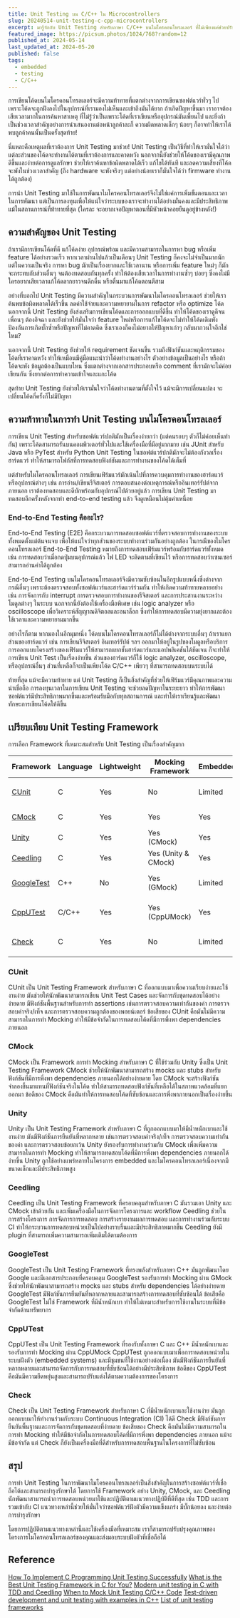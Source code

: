 ```yaml
---
title: Unit Testing บน C/C++ ใน Microcontrollers
slug: 20240514-unit-testing-c-cpp-microcontrollers
excerpt: มารู้จักกับ Unit Testing สำหรับภาษา C/C++ บนไมโครคอนโทรลเลอร์ ที่ไม่เพียงแค่ช่วยปรับปรุงคุณภาพของโค้ด แต่ยังทำให้การพัฒนาซอฟต์แวร์ง่ายขึ้นและสนุกมากขึ้นด้วย Framework ต่างๆ ที่มีให้เลือกใช้หลากหลาย
featured_image: https://picsum.photos/1024/768?random=12
published_at: 2024-05-14
last_updated_at: 2024-05-20
published: false
tags:
  - embedded
  - testing
  - C/C++
---
```


การเขียนโค้ดบนไมโครคอนโทรลเลอร์จะมีความท้าทายที่แตกต่างจากการเขียนซอฟต์แวร์ทั่วๆ ไป เพราะโค้ดจะถูกฝังลงไปในอุปกรณ์ที่เรามองไม่เห็นและเข้าถึงมันได้ยาก ถ้าเกิดปัญหาขึ้นมา เราอาจต้องเสียเวลามากในการค้นหาสาเหตุ ที่ไม่รู้ว่าเป็นเพราะโค้ดที่เราเขียนหรืออุปกรณ์มันเพี้ยนไป และยิ่งถ้าเป็นช่วงเวลาสำคัญอย่างการนำเสนองานต่อหน้าลูกค้าละก็ ความผิดพลาดเล็กๆ น้อยๆ ก็อาจทำให้เราได้พบลูกค้าคนนั้นเป็นครั้งสุดท้าย!

นี่แหละคือเหตุผลที่เราต้องการ Unit Testing มาช่วย! Unit Testing เป็นวิธีที่ทำให้เรามั่นใจได้ว่าแต่ละส่วนของโค้ดจะทำงานได้ตามที่เราต้องการและคาดหวัง นอกจากนี้ยังช่วยให้โค้ดของเรามีคุณภาพดีขึ้นและง่ายต่อการดูแลรักษา ช่วยให้เราค้นหาข้อผิดพลาดได้เร็ว แก้ไขได้ทันที และลดความเสี่ยงที่โค้ดจะพังในช่วงเวลาสำคัญ (ถึง hardware จะพังจริงๆ แต่อย่างน้อยเราก็มั่นใจได้ว่า firmware ทำงานได้ถูกต้อง)

การนำ Unit Testing มาใช้ในการพัฒนาไมโครคอนโทรลเลอร์จึงไม่ใช่แค่การเพิ่มขั้นตอนและเวลาในการพัฒนา แต่เป็นการลงทุนเพื่อให้แน่ใจว่าระบบของเราจะทำงานได้อย่างมั่นคงและมีประสิทธิภาพ แม้ในสถานการณ์ที่ท้าทายที่สุด (ใครละ จะอยากเจอปัญหาตอนที่มีหัวหน้าคอยยืนดูอยู่ข้างหลัง!)

## ความสำคัญของ Unit Testing

ถ้าเรามีการเขียนโค้ดที่ดี แก้โค้ดง่าย อุปกรณ์พร้อม และมีความสามารถในการหา bug หรือเพิ่ม feature ได้อย่างรวดเร็ว หากเวลาผ่านไปแล้วเป็นเดือนๆ Unit Testing ก็คงจะไม่จำเป็นมากนัก แต่ในความเป็นจริง การหา bug มักเป็นเรื่องยากและใช้เวลานาน หรือการเพิ่ม feature ใหม่ๆ ก็มักจะกระทบกับส่วนอื่นๆ จนต้องทดสอบกันทุกครั้ง ทำให้ต้องเสียเวลาในการทำงานซ้ำๆ บ่อยๆ ซึ่งคงไม่มีใครอยากเสียเวลาแก้โค้ดลากยาวจนดึกดื่น หรือตื่นมาแก้โค้ดตอนตีสาม

อย่างที่บอกไป Unit Testing มีความสำคัญในกระบวนการพัฒนาไมโครคอนโทรลเลอร์ ช่วยให้เราค้นพบข้อผิดพลาดได้เร็วขึ้น ลดค่าใช้จ่ายและความพยายามในการ refactor หรือ optimize โค้ด นอกจากนี้ Unit Testing ยังส่งเสริมการเขียนโค้ดและการออกแบบที่ดีขึ้น ทำให้โค้ดของเราดูดีจนเพื่อนๆ ต้องอิจฉา และยังช่วยให้มั่นใจว่า feature ใหม่หรือการแก้ไขโค้ดจะไม่ทำให้โค้ดเดิมพัง ป้องกันการเกิดบั๊กซ้ำหรือปัญหาที่ไม่คาดคิด ซึ่งเราเองก็คงไม่อยากให้ปัญหาเก่าๆ กลับมากวนใจอีกใช่ไหม?

นอกจากนี้ Unit Testing ยังช่วยให้ requirement ชัดเจนขึ้น รวมถึงฟังก์ชันและพฤติกรรมของโค้ดที่เราคาดหวัง ทำให้เหมือนมีคู่มือแนะนำว่าโค้ดทำงานอย่างไร ตัวอย่างข้อมูลเป็นอย่างไร หรือถ้าโค้ดจะพัง ข้อมูลต้องเป็นแบบไหน ซึ่งแตกต่างจากเอกสารประกอบหรือ comment ที่เรามักจะไม่ค่อยเขียนกัน ซึ่งยากต่อการทำความเข้าใจและแกะโค้ด

สุดท้าย Unit Testing ยังช่วยให้เรามั่นใจว่าโค้ดทำงานตามที่ตั้งใจไว้ แม้จะมีการเปลี่ยนแปลง จะเปลี่ยนโค้ดกี่ครั้งก็ไม่มีปัญหา

## ความท้าทายในการทำ Unit Testing บนไมโครคอนโทรลเลอร์

การเขียน Unit Testing สำหรับซอฟต์แวร์ปกติมักเป็นเรื่องง่ายกว่า (แต่คนรอบๆ ตัวก็ไม่ค่อยเห็นทำกัน) เพราะโค้ดสามารถรันบนคอมพิวเตอร์ทั่วไปและใช้เครื่องมือที่มีอยู่มากมาย เช่น JUnit สำหรับ Java หรือ PyTest สำหรับ Python Unit Testing ในซอฟต์แวร์ปกติมักจะไม่ต้องกังวลเรื่องฮาร์ดแวร์ ทำให้สามารถโฟกัสที่การทดสอบฟังก์ชันและการทำงานของโค้ดได้เต็มที่

แต่สำหรับไมโครคอนโทรลเลอร์ การเขียนเฟิร์มแวร์มักเน้นไปที่การควบคุมการทำงานของฮาร์ดแวร์หรืออุปกรณ์ต่างๆ เช่น การอ่าน/เขียนรีจิสเตอร์ การตอบสนองต่อเหตุการณ์หรืออินเทอร์รัปต์จากภายนอก เราต้องทดสอบและดีบักพร้อมกับอุปกรณ์ไปด้วยอยู่แล้ว การเขียน Unit Testing มาทดสอบอีกครั้งหลังจากทำ end-to-end testing แล้ว จึงดูเหมือนไม่คุ้มค่าเหนื่อย

### End-to-End Testing คืออะไร?

End-to-End Testing (E2E) คือกระบวนการทดสอบซอฟต์แวร์ที่ตรวจสอบการทำงานของระบบทั้งหมดตั้งแต่ต้นจนจบ เพื่อให้แน่ใจว่าทุกส่วนของระบบทำงานร่วมกันอย่างถูกต้อง ในกรณีของไมโครคอนโทรลเลอร์ End-to-End Testing หมายถึงการทดสอบเฟิร์มแวร์พร้อมกับฮาร์ดแวร์ทั้งหมด เช่น การทดสอบว่าเมื่อกดปุ่มบนอุปกรณ์แล้ว ไฟ LED จะติดตามที่เขียนไว้ หรือการทดสอบว่าเซนเซอร์สามารถอ่านค่าได้ถูกต้อง

End-to-End Testing บนไมโครคอนโทรลเลอร์จึงมีความซับซ้อนในอีกรูปแบบหนึ่งซึ่งต่างจากกรณีอื่นๆ เพราะต้องตรวจสอบทั้งซอฟต์แวร์และฮาร์ดแวร์ร่วมกัน ทำให้เกิดความท้าทายหลายอย่าง เช่น การจัดการกับ interrupt การตรวจสอบการทำงานของรีจิสเตอร์ และการประสานงานระหว่างโมดูลต่างๆ ในระบบ นอกจากนี้ยังต้องใช้เครื่องมือพิเศษ เช่น logic analyzer หรือ oscilloscope เพื่อวิเคราะห์สัญญาณดิจิตอลและอนาล็อก ซึ่งทำให้การทดสอบมีความยุ่งยากและต้องใช้เวลาและความพยายามมากขึ้น

อย่างไรก็ตาม หากมองในอีกมุมหนึ่ง โค้ดบนไมโครคอนโทรลเลอร์ก็ไม่ได้ต่างจากระบบอื่นๆ ถ้าเราแยกส่วนของฮาร์ดแวร์ เช่น การเขียนรีจิสเตอร์ อินเทอร์รัปต์ ฯลฯ ออกมาให้อยู่ในรูปของโมดูลหรือบริการ การออกแบบโครงสร้างของเฟิร์มแวร์ให้สามารถแยกชั้นฮาร์ดแวร์และแอปพลิเคชันได้ชัดเจน ก็จะทำให้การเขียน Unit Test เป็นเรื่องง่ายขึ้น ส่วนของฮาร์ดแวร์ก็ใช้ logic analyzer, oscilloscope, หรืออุปกรณ์อื่นๆ ส่วนที่เหลือก็จะเป็นเพียงโค้ด C/C++ เพียวๆ ที่สามารถทดสอบบนระบบได้

ท้ายที่สุด แม้จะมีความท้าทาย แต่ Unit Testing ก็เป็นสิ่งสำคัญที่ช่วยให้เฟิร์มแวร์มีคุณภาพและความน่าเชื่อถือ การลงทุนเวลาในการเขียน Unit Testing จะช่วยลดปัญหาในระยะยาว ทำให้การพัฒนาซอฟต์แวร์มีประสิทธิภาพมากขึ้นและพร้อมรับมือกับทุกสถานการณ์ และทำให้เราเรียนรู้และพัฒนาทักษะการเขียนโค้ดให้ดีขึ้น

## เปรียบเทียบ Unit Testing Framework

การเลือก Framework ที่เหมาะสมสำหรับ Unit Testing เป็นเรื่องสำคัญมาก

| Framework    | Language | Lightweight | Mocking Framework   | Embedded | Comments                   |
| ------------ | -------- | ----------- | ------------------- | -------- | -------------------------- |
| [CUnit]      | C        | Yes         | No                  | Limited  | good for basic testing     |
| [CMock]      | C        | Yes         | Yes                 | Yes      | enhances isolation         |
| [Unity]      | C        | Yes         | Yes (CMock)         | Yes      | minimal overhead           |
| [Ceedling]   | C        | Yes         | Yes (Unity & CMock) | Yes      | streamlines workflow       |
| [GoogleTest] | C++      | No          | Yes (GMock)         | Limited  | powerful, well-document    |
| [CppUTest]   | C/C++    | Yes         | Yes (CppUMock)      | Yes      | flexible, active community |
| [Check]      | C        | Yes         | No                  | Limited  | easy to use, good for CI   |

### CUnit
CUnit เป็น Unit Testing Framework สำหรับภาษา C ที่ออกแบบมาเพื่อความเรียบง่ายและใช้งานง่าย มันช่วยให้นักพัฒนาสามารถเขียน Unit Test Cases และจัดการกับชุดทดสอบได้อย่างง่ายดาย มีฟังก์ชันพื้นฐานสำหรับการทำ assertions เช่นการตรวจสอบความเท่ากันของค่า การตรวจสอบค่าจริง/เท็จ และการตรวจสอบความถูกต้องของพอยน์เตอร์ ข้อเสียของ CUnit คือมันไม่มีความสามารถในการทำ Mocking ทำให้มีข้อจำกัดในการทดสอบโค้ดที่มีการพึ่งพา dependencies ภายนอก

### CMock
CMock เป็น Framework การทำ Mocking สำหรับภาษา C ที่ใช้ร่วมกับ Unity ซึ่งเป็น Unit Testing Framework  CMock ช่วยให้นักพัฒนาสามารถสร้าง mocks และ stubs สำหรับฟังก์ชันที่มีการพึ่งพา dependencies ภายนอกได้อย่างง่ายดาย โดย CMock จะสร้างฟังก์ชันจำลองขึ้นมาแทนที่ฟังก์ชันจริงในโค้ด ทำให้สามารถทดสอบฟังก์ชันที่เหลือได้ในสภาพแวดล้อมที่แยกออกมา ข้อดีของ CMock คือมันทำให้การทดสอบโค้ดที่ซับซ้อนและการพึ่งพาภายนอกเป็นเรื่องง่ายขึ้น

### Unity
Unity เป็น Unit Testing Framework สำหรับภาษา C ที่ถูกออกแบบมาให้มีน้ำหนักเบาและใช้งานง่าย มันมีฟังก์ชันการยืนยันที่หลากหลาย เช่นการตรวจสอบค่าจริง/เท็จ การตรวจสอบความเท่ากันของค่า และการตรวจสอบข้อยกเว้น Unity ยังรองรับการทำงานร่วมกับ CMock เพื่อเพิ่มความสามารถในการทำ Mocking ทำให้สามารถทดสอบโค้ดที่มีการพึ่งพา dependencies ภายนอกได้ง่ายขึ้น Unity ถูกใช้อย่างแพร่หลายในโครงการ embedded และไมโครคอนโทรลเลอร์เนื่องจากมีขนาดเล็กและมีประสิทธิภาพสูง

### Ceedling
Ceedling เป็น Unit Testing Framework ที่ครอบคลุมสำหรับภาษา C มันรวมเอา Unity และ CMock เข้าด้วยกัน และเพิ่มเครื่องมือในการจัดการโครงการและ workflow Ceedling ช่วยในการสร้างโครงการ การจัดการการทดสอบ การสร้างรายงานผลการทดสอบ และการทำงานร่วมกับระบบ CI ทำให้กระบวนการทดสอบหน่วยเป็นไปอย่างราบรื่นและมีประสิทธิภาพมากขึ้น Ceedling ยังมี plugin ที่สามารถเพิ่มความสามารถเพิ่มเติมได้ตามต้องการ

### GoogleTest
GoogleTest เป็น Unit Testing Framework ที่ทรงพลังสำหรับภาษา C++ มันถูกพัฒนาโดย Google และมีเอกสารประกอบที่ครอบคลุม GoogleTest รองรับการทำ Mocking ผ่าน GMock ซึ่งช่วยให้นักพัฒนาสามารถสร้าง mocks และ stubs สำหรับ dependencies ได้อย่างง่ายดาย GoogleTest มีฟังก์ชันการยืนยันที่หลากหลายและสามารถสร้างการทดสอบที่ซับซ้อนได้ ข้อเสียคือ GoogleTest ไม่ใช่ Framework ที่มีน้ำหนักเบา ทำให้ไม่เหมาะสำหรับการใช้งานในระบบที่มีข้อจำกัดด้านทรัพยากร

### CppUTest
CppUTest เป็น Unit Testing Framework ที่รองรับทั้งภาษา C และ C++ มีน้ำหนักเบาและรองรับการทำ Mocking ผ่าน CppUMock CppUTest ถูกออกแบบมาเพื่อการทดสอบหน่วยในระบบฝังตัว (embedded systems) และมีชุมชนที่ใช้งานอย่างต่อเนื่อง มันมีฟังก์ชันการยืนยันที่หลากหลายและสามารถจัดการกับการทดสอบที่ซับซ้อนได้อย่างมีประสิทธิภาพ ข้อดีของ CppUTest คือมันมีความยืดหยุ่นสูงและสามารถปรับแต่งได้ตามความต้องการของโครงการ

### Check
Check เป็น Unit Testing Framework สำหรับภาษา C ที่มีน้ำหนักเบาและใช้งานง่าย มันถูกออกแบบมาให้ทำงานร่วมกับระบบ Continuous Integration (CI) ได้ดี Check มีฟังก์ชันการยืนยันพื้นฐานและการจัดการกับชุดทดสอบที่ง่ายดาย ข้อเสียของ Check คือมันไม่มีความสามารถในการทำ Mocking ทำให้มีข้อจำกัดในการทดสอบโค้ดที่มีการพึ่งพา dependencies ภายนอก แม้จะมีข้อจำกัด แต่ Check ก็ยังเป็นเครื่องมือที่ดีสำหรับการทดสอบพื้นฐานในโครงการที่ไม่ซับซ้อน

## สรุป

การทำ Unit Testing ในการพัฒนาไมโครคอนโทรลเลอร์เป็นสิ่งสำคัญในการสร้างซอฟต์แวร์ที่เชื่อถือได้และสามารถบำรุงรักษาได้ โดยการใช้ Framework อย่าง Unity, CMock, และ Ceedling นักพัฒนาสามารถนำการทดสอบหน่วยมาใช้และปฏิบัติตามแนวทางปฏิบัติที่ดีที่สุด เช่น TDD และการรวมเข้ากับ CI แนวทางเหล่านี้ช่วยให้มั่นใจว่าซอฟต์แวร์ฝังตัวมีความแข็งแกร่ง มีบั๊กน้อยลง และง่ายต่อการบำรุงรักษา

โดยการปฏิบัติตามแนวทางเหล่านี้และใช้เครื่องมือที่เหมาะสม เราก็สามารถปรับปรุงคุณภาพของโครงการไมโครคอนโทรลเลอร์ของคุณและส่งมอบระบบฝังตัวที่เชื่อถือได้

## Reference
[How To Implement C Programming Unit Testing Successfully](https://marketsplash.com/c-programming-unit-testing/)
[What is the Best Unit Testing Framework in C for You?](https://moderncprogramming.com/what-is-the-best-unit-testing-framework-in-c-for-you/)
[Modern unit testing in C with TDD and Ceedling](https://www.embedded.com/modern-unit-testing-in-c-with-tdd-and-ceedling/)
[When to Mock Unit Testing C/C++ Code](https://www.parasoft.com/blog/unit-testing-c-code-when-to-mock/)
[Test-driven development and unit testing with examples in C++](https://alexott.net/en/cpp/CppTestingIntro.html)
[List of unit testing frameworks](https://en.wikipedia.org/wiki/List_of_unit_testing_frameworks#C++)

[CUnit]: http://cunit.sourceforge.net/
[Unity]: http://www.throwtheswitch.org/unity
[CMock]: https://github.com/ThrowTheSwitch/CMock
[Ceedling]: https://github.com/ThrowTheSwitch/Ceedling
[GoogleTest]: https://github.com/google/googletest
[CppUTest]: http://cpputest.github.io/
[Check]: https://libcheck.github.io/check/
